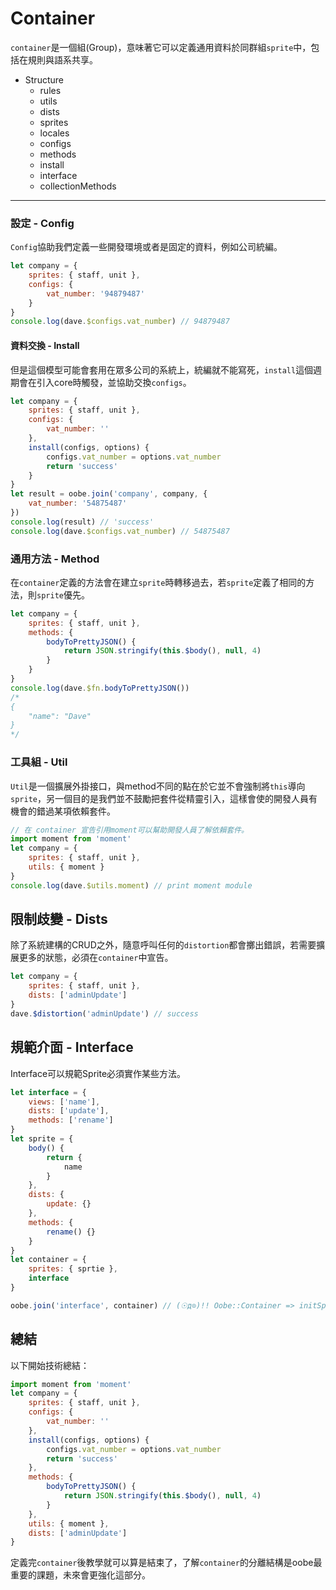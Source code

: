 # Container

`container`是一個組(Group)，意味著它可以定義通用資料於同群組`sprite`中，包括在規則與語系共享。

* Structure
  * rules
  * utils
  * dists
  * sprites
  * locales
  * configs
  * methods
  * install
  * interface
  * collectionMethods

---

### 設定 - Config

`Config`協助我們定義一些開發環境或者是固定的資料，例如公司統編。

```js
let company = {
    sprites: { staff, unit },
    configs: {
        vat_number: '94879487'
    }
}
console.log(dave.$configs.vat_number) // 94879487
```

#### 資料交換 - Install

但是這個模型可能會套用在眾多公司的系統上，統編就不能寫死，`install`這個週期會在引入core時觸發，並協助交換`configs`。

```js
let company = {
    sprites: { staff, unit },
    configs: {
        vat_number: ''
    },
    install(configs, options) {
        configs.vat_number = options.vat_number
        return 'success'
    }
}
let result = oobe.join('company', company, {
    vat_number: '54875487'
})
console.log(result) // 'success'
console.log(dave.$configs.vat_number) // 54875487
```

### 通用方法 - Method

在`container`定義的方法會在建立`sprite`時轉移過去，若`sprite`定義了相同的方法，則`sprite`優先。

```js
let company = {
    sprites: { staff, unit },
    methods: {
        bodyToPrettyJSON() {
            return JSON.stringify(this.$body(), null, 4)
        }
    }
}
console.log(dave.$fn.bodyToPrettyJSON())
/* 
{
    "name": "Dave"
}
*/
```

### 工具組 - Util

`Util`是一個擴展外掛接口，與method不同的點在於它並不會強制將`this`導向`sprite`，另一個目的是我們並不鼓勵把套件從精靈引入，這樣會使的開發人員有機會的錯過某項依賴套件。

```js
// 在 container 宣告引用moment可以幫助開發人員了解依賴套件。
import moment from 'moment'
let company = {
    sprites: { staff, unit },
    utils: { moment }
}
console.log(dave.$utils.moment) // print moment module
```

## 限制歧變 - Dists

除了系統建構的CRUD之外，隨意呼叫任何的`distortion`都會擲出錯誤，若需要擴展更多的狀態，必須在`container`中宣告。

```js
let company = {
    sprites: { staff, unit },
    dists: ['adminUpdate']
}
dave.$distortion('adminUpdate') // success
```

## 規範介面 - Interface

Interface可以規範Sprite必須實作某些方法。

```js
let interface = {
    views: ['name'],
    dists: ['update'],
    methods: ['rename']
}
let sprite = {
    body() {
        return {
            name
        }
    },
    dists: {
        update: {}
    },
    methods: {
        rename() {}
    }
}
let container = {
    sprites: { sprtie },
    interface
}

oobe.join('interface', container) // (☉д⊙)!! Oobe::Container => initSprites -> Interface error for : views[name]
```

## 總結

以下開始技術總結：

```js
import moment from 'moment'
let company = {
    sprites: { staff, unit },
    configs: {
        vat_number: ''
    },
    install(configs, options) {
        configs.vat_number = options.vat_number
        return 'success'
    },
    methods: {
        bodyToPrettyJSON() {
            return JSON.stringify(this.$body(), null, 4)
        }
    },
    utils: { moment },
    dists: ['adminUpdate']
}
```

定義完`container`後教學就可以算是結束了，了解`container`的分離結構是oobe最重要的課題，未來會更強化這部分。
